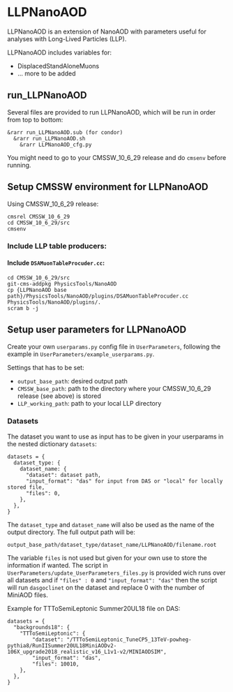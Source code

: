 # LLPNanoAOD #

LLPNanoAOD is an extension of NanoAOD with parameters useful for analyses with Long-Lived Particles (LLP).

LLPNanoAOD includes variables for:
* DisplacedStandAloneMuons
* ... more to be added

## run_LLPNanoAOD ##

Several files are provided to run LLPNanoAOD, which will be run in order from top to bottom:
```
&rarr run_LLPNanoAOD.sub (for condor)
  &rarr run_LLPNanoAOD.sh
    &rarr LLPNanoAOD_cfg.py
```

You might need to go to your CMSSW_10_6_29 release and do `cmsenv` before running.

## Setup CMSSW environment for LLPNanoAOD ##

Using CMSSW_10_6_29 release:

```
cmsrel CMSSW_10_6_29
cd CMSSW_10_6_29/src
cmsenv
```

### Include LLP table producers: ###

#### Include `DSAMuonTableProcuder.cc`: ####

```
cd CMSSW_10_6_29/src
git-cms-addpkg PhysicsTools/NanoAOD
cp {LLPNanoAOD base path}/PhysicsTools/NanoAOD/plugins/DSAMuonTableProcuder.cc PhysicsTools/NanoAOD/plugins/.
scram b -j
```

## Setup user parameters for LLPNanoAOD ##

Create your own `userparams.py` config file in `UserParameters`, following the example in `UserParameters/example_userparams.py`.

Settings that has to be set:
* `output_base_path`: desired output path
* `CMSSW_base_path`: path to the directory where your CMSSW_10_6_29 release (see above) is stored
* `LLP_working_path`: path to your local LLP directory

### Datasets ###
The dataset you want to use as input has to be given in your userparams in the nested dictionary `datasets`:

```
datasets = {
  dataset_type: {
    dataset_name: {
      "dataset": dataset path,
      "input_format": "das" for input from DAS or "local" for locally stored file,
      "files": 0,
    },
  },
}
```
The `dataset_type` and `dataset_name` will also be used as the name of the output directory. The full output path will be:
```
output_base_path/dataset_type/dataset_name/LLPNanoAOD/filename.root
```
The variable `files` is not used but given for your own use to store the information if wanted. The script in `UserParameters/update_UserParameters_files.py` is provided wich runs over all datasets and if `"files" : 0` and `"input_format": "das"` then the script will run `dasgoclinet` on the dataset and replace 0 with the number of MiniAOD files.

Example for TTToSemiLeptonic Summer20UL18 file on DAS:
```
datasets = {
  "backgrounds18": {
    "TTToSemiLeptonic": {
        "dataset": "/TTToSemiLeptonic_TuneCP5_13TeV-powheg-pythia8/RunIISummer20UL18MiniAODv2-106X_upgrade2018_realistic_v16_L1v1-v2/MINIAODSIM",
        "input_format": "das",
        "files": 10010,
    },
  },
}
```